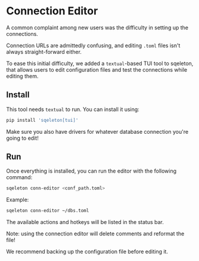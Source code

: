 # Connection Editor

A common complaint among new users was the difficulty in setting up the connections.

Connection URLs are admittedly confusing, and editing `.toml` files isn't always straight-forward either.

To ease this initial difficulty, we added a `textual`-based TUI tool to sqeleton, that allows users to edit configuration files and test the connections while editing them.

## Install

This tool needs `textual` to run. You can install it using:

```bash
pip install 'sqeleton[tui]'
```

Make sure you also have drivers for whatever database connection you're going to edit!

## Run

Once everything is installed, you can run the editor with the following command:

```bash
sqeleton conn-editor <conf_path.toml>
```

Example:

```bash
sqeleton conn-editor ~/dbs.toml
```

The available actions and hotkeys will be listed in the status bar.

Note: using the connection editor will delete comments and reformat the file!

We recommend backing up the configuration file before editing it.